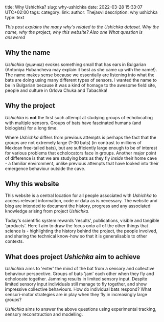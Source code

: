 title: Why Ushichka?
slug: why-ushichka
date: 2022-03-28 15:33:07 UTC+02:00
tags: 
category: 
link: 
author: Thejasvi
description: why ushichka
type: text

*This post explains the many why's related to the Ushichka dataset. Why the name, why the project, why this website? Also one What question is answered*

## Why the name
*Ushichka* (ушичка) evokes something small that has ears in Bulgarian (Antoniya Hubancheva may explain it best as she came up with the name!). The name makes sense because we essentially are listening into what the bats are doing using many different types of sensors. I wanted the name to be in Bulgarian because it was a kind of homage to the awesome field site, people and culture in Orlova Chuka and Tabachka!

## Why the project
*Ushichka* is **not** the first such attempt at studying groups of echolocating with multiple sensors. Groups of bats have fascinated humans (and biologists) for a long time. 

Where *Ushichka* differs from previous attempts is perhaps the fact that the groups are not extremely large (1-30 bats) (in contrast to millions of Mexican free-tailed bats), but are sufficiently large enough to be of interest for various problems that echolocators face in groups. Another major point of difference is that we are studying bats as they fly *inside* their home cave - a familiar environment, unlike previous attempts that have looked into their emergence behaviour outside the cave. 

## Why this website
This website is a central location for all people associated with *Ushichka* to access relevant information, code or data as is necessary. The website and blog are intended to document the history, progress and any associated knowledge arising from project *Ushichka*. 

Today's scientific system rewards 'results', publications, visible and tangible 'products'. Here I aim to draw the focus onto all of the other things that science is - highlighting the history behind the project, the people involved, and sharing the technical know-how so that it is generalisable to other contexts.

## What does project *Ushichka* aim to achieve
*Ushichka* aims to 'enter' the mind of the bat from a sensory and collective behaviour perspective. Groups of bats 'jam' each other when they fly and echolocate together. Jamming results in limited sensory input. Despite limited sensory input individuals still manage to fly together, and show impressive collective behaviours. How do individual bats respond? What sensori-motor strategies are in play when they fly in increasingly large groups? 

*Ushichka* aims to answer the above questions using experimental tracking, sensory reconstruction and modelling. 